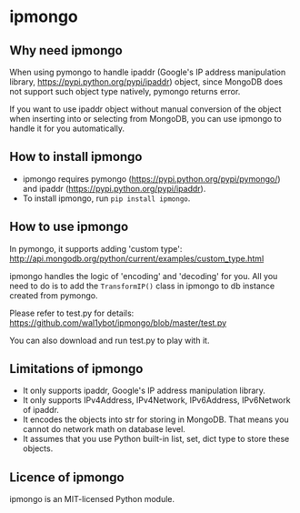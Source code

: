 # ipmongo

## Why need ipmongo

When using pymongo to handle ipaddr (Google's IP address manipulation library, <https://pypi.python.org/pypi/ipaddr>) object, since MongoDB does not support such object type natively, pymongo returns error.

If you want to use ipaddr object without manual conversion of the object when inserting into or selecting from MongoDB, you can use ipmongo to handle it for you automatically.

## How to install ipmongo

*   ipmongo requires pymongo (<https://pypi.python.org/pypi/pymongo/>) and ipaddr (<https://pypi.python.org/pypi/ipaddr>).
*   To install ipmongo, run `pip install ipmongo`.

## How to use ipmongo

In pymongo, it supports adding 'custom type': <http://api.mongodb.org/python/current/examples/custom_type.html>

ipmongo handles the logic of 'encoding' and 'decoding' for you. All you need to do is to add the `TransformIP()` class in ipmongo to db instance created from pymongo.

Please refer to test.py for details: <https://github.com/wal1ybot/ipmongo/blob/master/test.py>

You can also download and run test.py to play with it.

## Limitations of ipmongo

*   It only supports ipaddr, Google's IP address manipulation library.
*   It only supports IPv4Address, IPv4Network, IPv6Address, IPv6Network of ipaddr.
*   It encodes the objects into str for storing in MongoDB. That means you cannot do network math on database level.
*   It assumes that you use Python built-in list, set, dict type to store these objects.

## Licence of ipmongo

ipmongo is an MIT-licensed Python module.
